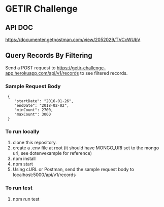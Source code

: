 
# GETIR Challenge
## API DOC
https://documenter.getpostman.com/view/2052029/TVCcWUbV

## Query Records By Filtering
Send a POST request to https://getir-challenge-app.herokuapp.com/api/v1/records to see filtered records.

### Sample Request Body
```
 {
    "startDate": "2016-01-26", 
    "endDate": "2018-02-02", 
    "minCount": 2700, 
    "maxCount": 3000
 }
```
 
### To run locally
1. clone this repository.
2. create a .env file at root (it should have MONGO_URI set to the mongo url, see dotenvexample for reference)
3. npm install
4. npm start
5. Using cURL or Postman, send the sample request body to localhost:5000/api/v1/records

### To run test
1. npm run test
